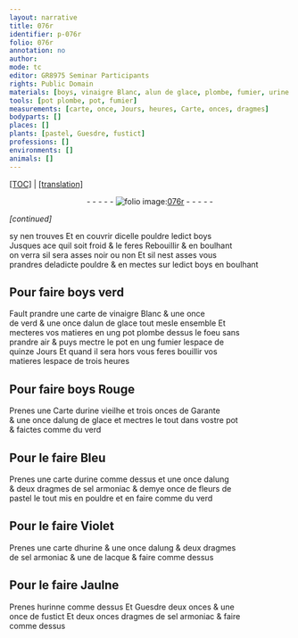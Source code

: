 ```yaml
---
layout: narrative
title: 076r
identifier: p-076r
folio: 076r
annotation: no
author:
mode: tc
editor: GR8975 Seminar Participants
rights: Public Domain
materials: [boys, vinaigre Blanc, alun de glace, plombe, fumier, urine vieilhe, Garante, alung de glace, urine, alung, sel armoniac, fleurs de pastel, hurine, lacque, hurinne, Guesdre, fustict]
tools: [pot plombe, pot, fumier]
measurements: [carte, once, Jours, heures, Carte, onces, dragmes]
bodyparts: []
places: []
plants: [pastel, Guesdre, fustict]
professions: []
environments: []
animals: []
---
```


 <p><a href="{{ site.baseurl }}/diplomatic/">[TOC]</a> | <a href="{{ site.baseurl }}/texts/p-076r_tl/" target="_blank">[translation]</a></p><div class="folio" align="center">- - - - - <a href="http://gallica.bnf.fr/ark:/12148/btv1b10500001g/f157.item" target="_blank"><img src="https://cu-mkp.github.io/2017-workshop-edition/assets/photo-icon.png" alt="folio image: " style="display:inline-block; margin-bottom:-3px;"/>076r</a> - - - - - </div>  
 
*[continued]*
  
sy nen trouves Et en couvrir dicell<span class="exp">e</span> pouldre led<span class="exp">ict</span> <span class="m">boys</span><br/> Jusques ace quil soit froid & le feres Rebouillir & en boulhant<br/> on verra sil sera asses noir ou non Et sil nest asses vous<br/> prandres delad<span class="exp">icte</span> pouldre & en mectes sur led<span class="exp">ict</span> <span class="m">boys</span> en boulhant
 
 
  

## Pour faire <span class="m">boys</span> verd

 
 Fault prandre une <span class="ms">carte</span> de <span class="m">vinaigre Blanc</span> & une <span class="ms">once</span><br/> de verd & une <span class="ms">once</span> d<span class="m">alun de glace</span> tout mesle ensemble Et<br/> mecteres vos matieres en ung <span class="tl">pot <span class="m">plombe</span></span> dessus le foeu sans<br/> prandre air & puys mectre le <span class="tl">pot</span> en ung <span class="tl"><span class="m">fumier</span></span> lespace de<br/> quinze <span class="ms"><span class="tmp">Jours</span></span> Et quand il sera hors vous feres bouillir vos<br/> matieres lespace de trois <span class="ms"><span class="tmp">heures</span></span>
 
 
  

## Pour faire <span class="m">boys</span> Rouge

 
 Prenes une <span class="ms">Carte</span> d<span class="m">urine vieilhe</span> et trois <span class="ms">onces</span> de <span class="m">Garante</span><br/> & une <span class="ms">once</span> d<span class="m">alung de glace</span> et mectres le tout dans v<span class="exp">ost</span>re <span class="tl">pot</span><br/> & faictes comme du verd
 
 
  

## Pour le faire Bleu

 
 Prenes une <span class="ms">carte</span> d<span class="m">urine</span> comme dessus et une <span class="ms">once</span> d<span class="m">alung</span><br/> & deux <span class="ms">dragmes</span> de <span class="m">sel armoniac</span> & demye <span class="ms">once</span> de <span class="m">fleurs de<br/> <span class="pa">pastel</span></span> le tout mis en pouldre et en f<span class="exp">air</span>e comme du verd
 
 
  

## Pour le faire Violet

 
 Prenes une <span class="ms">carte</span> d<span class="m">hurine</span> & une <span class="ms">once</span> d<span class="m">alung</span> & deux <span class="ms">dragmes</span><br/> de <span class="m">sel armoniac</span> & une de <span class="m">lacque</span> & faire comme dess<span class="exp">us</span>
 
 
  

## Pour le faire Jaulne

 
 Prenes <span class="m">hurinne</span> comme dessus Et <span class="m"><span class="pa">Guesdre</span></span> deux <span class="ms">onces</span> & une<br/> <span class="ms">once</span> de <span class="m"><span class="pa">fustict</span></span> Et deux <span class="del"><span class="ms">onces</span></span> <span class="ms">dragmes</span> de <span class="m">sel armoniac</span> & f<span class="exp">air</span>e<br/> comme dessus
 
 